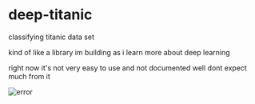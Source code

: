 # deep-titanic
classifying titanic data set 

kind of like a library im building as i learn more about deep learning

right now it's not very easy to use and not documented well
dont expect much from it 

![error](https://user-images.githubusercontent.com/47449929/112751184-3aaaa500-8fd5-11eb-937f-7822b8fa71f8.png)
